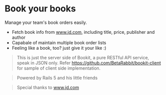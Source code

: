 # Book your books

Manage your team's book orders easily.
- Fetch book info from www.jd.com, including title, price, publisher and author
- Capabale of maintain multiple book order lists
- Feeling like a book, too? just give it your like :)

> This is just the server side of Bookit, a pure RESTful API service, speak in JSON only.
> Refer https://github.com/BetaRabbit/bookit-client for sample of client side implementation.

> Powered by Rails 5 and his little friends

> Special thanks to www.jd.com



